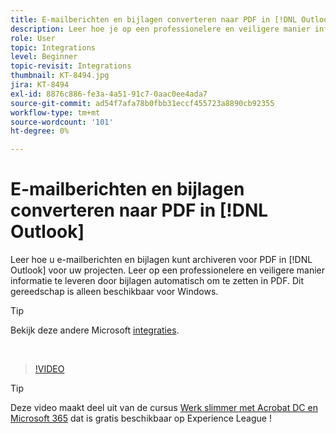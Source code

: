 ```yaml
---
title: E-mailberichten en bijlagen converteren naar PDF in [!DNL Outlook]
description: Leer hoe je op een professionelere en veiligere manier informatie levert binnen het [!DNL Outlook]
role: User
topic: Integrations
level: Beginner
topic-revisit: Integrations
thumbnail: KT-8494.jpg
jira: KT-8494
exl-id: 8876c886-fe3a-4a51-91c7-0aac0ee4ada7
source-git-commit: ad54f7afa78b0fbb31eccf455723a8890cb92355
workflow-type: tm+mt
source-wordcount: '101'
ht-degree: 0%

---
```


# E-mailberichten en bijlagen converteren naar PDF in [!DNL Outlook]

Leer hoe u e-mailberichten en bijlagen kunt archiveren voor PDF in [!DNL Outlook] voor uw projecten. Leer op een professionelere en veiligere manier informatie te leveren door bijlagen automatisch om te zetten in PDF. Dit gereedschap is alleen beschikbaar voor Windows.

>[!TIP]
>
>Bekijk deze andere Microsoft [integraties](../integrate/integrate-overview.md#microsoft).

<br>

>[!VIDEO](https://video.tv.adobe.com/v/336859?quality=12&learn=on&hidetitle=true)

>[!TIP]
>
>Deze video maakt deel uit van de cursus [Werk slimmer met Acrobat DC en Microsoft 365](https://experienceleague.adobe.com/?recommended=Acrobat-U-1-2021.microsoft365) dat is gratis beschikbaar op Experience League !
